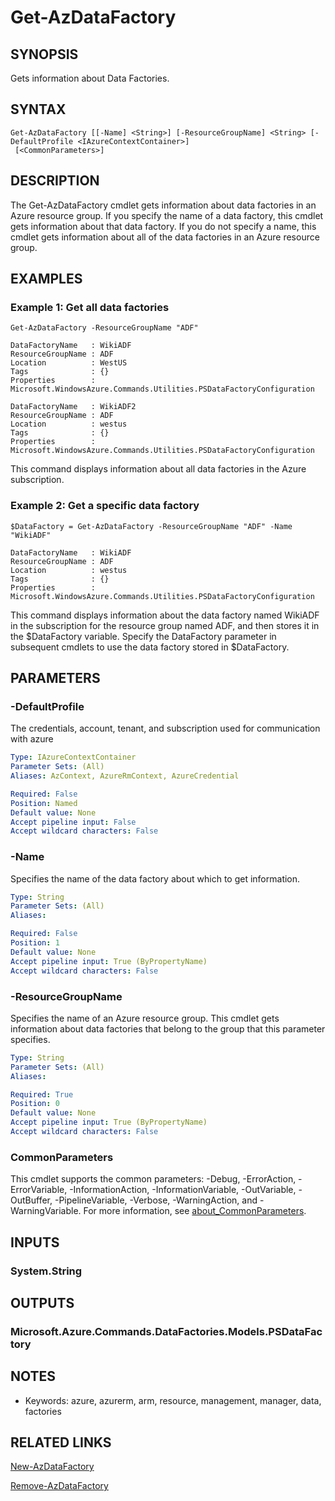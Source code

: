 ﻿---
external help file: Microsoft.Azure.PowerShell.Cmdlets.DataFactories.dll-Help.xml
Module Name: Az.DataFactory
online version: https://learn.microsoft.com/powershell/module/az.datafactory/get-azdatafactory
schema: 2.0.0
---

# Get-AzDataFactory

## SYNOPSIS
Gets information about Data Factories.

## SYNTAX

```
Get-AzDataFactory [[-Name] <String>] [-ResourceGroupName] <String> [-DefaultProfile <IAzureContextContainer>]
 [<CommonParameters>]
```

## DESCRIPTION
The Get-AzDataFactory cmdlet gets information about data factories in an Azure resource group.
If you specify the name of a data factory, this cmdlet gets information about that data factory.
If you do not specify a name, this cmdlet gets information about all of the data factories in an Azure resource group.

## EXAMPLES

### Example 1: Get all data factories
```
Get-AzDataFactory -ResourceGroupName "ADF"

DataFactoryName   : WikiADF
ResourceGroupName : ADF
Location          : WestUS
Tags              : {}
Properties        : Microsoft.WindowsAzure.Commands.Utilities.PSDataFactoryConfiguration

DataFactoryName   : WikiADF2
ResourceGroupName : ADF
Location          : westus
Tags              : {}
Properties        : Microsoft.WindowsAzure.Commands.Utilities.PSDataFactoryConfiguration
```

This command displays information about all data factories in the Azure subscription.

### Example 2: Get a specific data factory
```
$DataFactory = Get-AzDataFactory -ResourceGroupName "ADF" -Name "WikiADF"

DataFactoryName   : WikiADF
ResourceGroupName : ADF
Location          : westus
Tags              : {}
Properties        : Microsoft.WindowsAzure.Commands.Utilities.PSDataFactoryConfiguration
```

This command displays information about the data factory named WikiADF in the subscription for the resource group named ADF, and then stores it in the $DataFactory variable.
Specify the DataFactory parameter in subsequent cmdlets to use the data factory stored in $DataFactory.

## PARAMETERS

### -DefaultProfile
The credentials, account, tenant, and subscription used for communication with azure

```yaml
Type: IAzureContextContainer
Parameter Sets: (All)
Aliases: AzContext, AzureRmContext, AzureCredential

Required: False
Position: Named
Default value: None
Accept pipeline input: False
Accept wildcard characters: False
```

### -Name
Specifies the name of the data factory about which to get information.

```yaml
Type: String
Parameter Sets: (All)
Aliases:

Required: False
Position: 1
Default value: None
Accept pipeline input: True (ByPropertyName)
Accept wildcard characters: False
```

### -ResourceGroupName
Specifies the name of an Azure resource group.
This cmdlet gets information about data factories that belong to the group that this parameter specifies.

```yaml
Type: String
Parameter Sets: (All)
Aliases:

Required: True
Position: 0
Default value: None
Accept pipeline input: True (ByPropertyName)
Accept wildcard characters: False
```

### CommonParameters
This cmdlet supports the common parameters: -Debug, -ErrorAction, -ErrorVariable, -InformationAction, -InformationVariable, -OutVariable, -OutBuffer, -PipelineVariable, -Verbose, -WarningAction, and -WarningVariable. For more information, see [about_CommonParameters](http://go.microsoft.com/fwlink/?LinkID=113216).

## INPUTS

### System.String
## OUTPUTS

### Microsoft.Azure.Commands.DataFactories.Models.PSDataFactory
## NOTES
* Keywords: azure, azurerm, arm, resource, management, manager, data, factories

## RELATED LINKS

[New-AzDataFactory]()

[Remove-AzDataFactory]()

